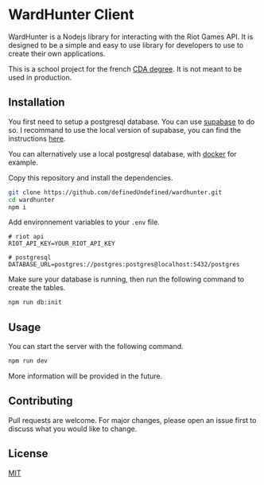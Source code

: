 # WardHunter Client

WardHunter is a Nodejs library for interacting with the Riot Games API. It is designed to be a simple and easy to use library for developers to use to create their own applications.

This is a school project for the french [CDA degree](https://www.banque.di.afpa.fr/EspaceEmployeursCandidatsActeurs/EGPResultat.aspx?ct=01281m03&type=t). It is not meant to be used in production.

## Installation

You first need to setup a postgresql database. You can use [supabase](https://supabase.com/) to do so.
I recommand to use the local version of supabase, you can find the instructions [here](https://supabase.com/docs/guides/local-development).

You can alternatively use a local postgresql database, with [docker](https://www.docker.com/) for example.

Copy this repository and install the dependencies.

```bash
git clone https://github.com/definedUndefined/wardhunter.git
cd wardhunter
npm i
```

Add environnement variables to your `.env` file.

```env
# riot api
RIOT_API_KEY=YOUR_RIOT_API_KEY

# postgresql
DATABASE_URL=postgres://postgres:postgres@localhost:5432/postgres
```

Make sure your database is running, then run the following command to create the tables.

```bash
npm run db:init
```

## Usage

You can start the server with the following command.

```bash
npm run dev
```

More information will be provided in the future.

## Contributing

Pull requests are welcome. For major changes, please open an issue first
to discuss what you would like to change.

## License

[MIT](https://choosealicense.com/licenses/mit/)
